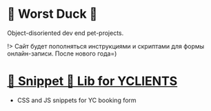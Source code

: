 # 🦆 Worst Duck 🦆
Object-disoriented dev end pet-projects.

!> Сайт будет пополняться инструкциями и скриптами для формы онлайн-записи. 
   После нового года=)

# [🧻 Snippet 🧻 Lib for YCLIENTS](https://mknzev.github.io)
  * CSS and JS snippets for YC booking form
